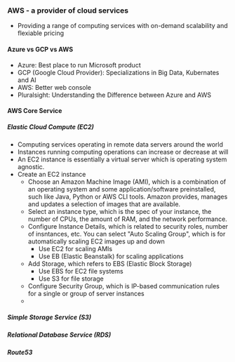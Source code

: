 ### AWS - a provider of cloud services
- Providing a range of computing services with on-demand scalability and flexiable pricing
#### Azure vs GCP vs AWS
- Azure: Best place to run Microsoft product
- GCP (Google Cloud Provider): Specializations in Big Data, Kubernates and AI
- AWS: Better web console
- Pluralsight: Understanding the Difference between Azure and AWS
#### AWS Core Service
##### Elastic Cloud Compute (EC2)
-  Computing services operating in remote data servers around the world
-  Instances running computing operations can increase or decrease at will
-  An EC2 instance is essentially a virtual server which is operating system agnostic.
- Create an EC2 instance
	- Choose an Amazon Machine Image (AMI), which is a combination of an operating system and some application/software preinstalled, such like Java, Python or AWS CLI tools. Amazon provides, manages and updates a selection of images that are available.
	- Select an instance type, which is the spec of your instance, the number of CPUs, the amount of RAM, and the network performance.
	- Configure Instance Details, which is related to security roles, number of insntances, etc. You can select "Auto Scaling Group", which is for automatically scaling EC2 images up and down
		- Use EC2 for scaling AMIs
		- Use EB (Elastic Beanstalk) for scaling applications 
	- Add Storage, which refers to EBS (Elastic Block Storage)
		- Use EBS for EC2 file systems
		- Use S3 for file storage
	- Configure Security Group, which is IP-based communication rules for a single or group of server instances
	- 
##### Simple Storage Service (S3)
##### Relational Database Service (RDS)
##### Route53
<!--stackedit_data:
eyJoaXN0b3J5IjpbMTQ3OTgyMzA1MCw3MzQ3MzAwMzQsOTI3NT
M2MzY1LDE4ODU2MTY1NTksMTQzMjM5MDg0NiwtMjA4ODc0NjYx
Miw3MzA5OTgxMTZdfQ==
-->